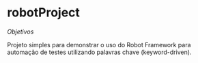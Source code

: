 # robotProject

*Objetivos*

Projeto simples para demonstrar o uso do Robot Framework para automação de testes utilizando palavras chave (keyword-driven).
